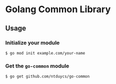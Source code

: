 # Golang Common Library

## Usage

### Initialize your module

`$ go mod init example.com/your-name`

### Get the `go-common` module

`$ go get github.com/ntduycs/go-common`

